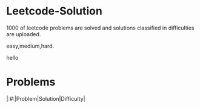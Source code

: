 # Leetcode-Solution
1000 of leetcode problems are solved and solutions classified in difficulties are uploaded. 

easy,medium,hard.

hello

# Problems
|:#:|Problem|Solution|Difficulty|
